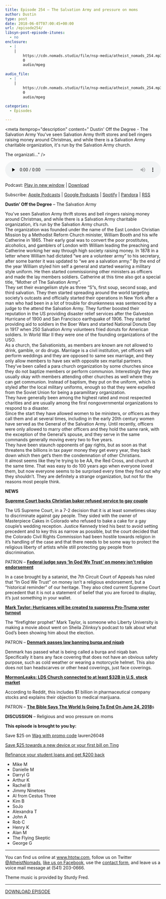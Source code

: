 ```yaml
---
title: Episode 254 – The Salvation Army and pressure on moms
author: Dustin
type: post
date: 2018-06-07T07:00:45+00:00
url: /episode254/
libsyn-post-episode-itunes:
  - no
enclosure:
  - |
    |
        https://cdn.nomads.studio/file/nsp-media/atheist_nomads_254.mp3
        0
        audio/mpeg
        
audio_file:
  - |
    |
        https://cdn.nomads.studio/file/nsp-media/atheist_nomads_254.mp3
        0
        audio/mpeg
        
categories:
  - Episodes

---
```

<div itemscope itemtype="http://schema.org/AudioObject">
  <meta itemprop="name" content="Episode 254 &#8211; The Salvation Army and pressure on moms" />
  
  <meta itemprop="uploadDate" content="2018-06-07T01:00:45-06:00" />
  
  <meta itemprop="encodingFormat" content="audio/mpeg" />
  
  <meta itemprop="description" content="
Dustin' Off the Degree - The Salvation Army
You've seen Salvation Army thrift stores and bell ringers raising money around Christmas, and while there is a Salvation Army charitable organization, it's run by the Salvation Army church.

The organizati..." />
  
  <meta itemprop="contentUrl" content="https://dts.podtrac.com/redirect.mp3/cdn.nomads.studio/file/nsp-media/atheist_nomads_254.mp3" />
  </p> 
  
  <div class="powerpress_player" id="powerpress_player_8517">
    <audio class="wp-audio-shortcode" id="audio-1759-261" preload="none" style="width: 100%;" controls="controls"><source type="audio/mpeg" src="https://dts.podtrac.com/redirect.mp3/cdn.nomads.studio/file/nsp-media/atheist_nomads_254.mp3?_=261" /><a href="https://dts.podtrac.com/redirect.mp3/cdn.nomads.studio/file/nsp-media/atheist_nomads_254.mp3">https://dts.podtrac.com/redirect.mp3/cdn.nomads.studio/file/nsp-media/atheist_nomads_254.mp3</a></audio>
  </div>
</div>

<p class="powerpress_links powerpress_links_mp3">
  Podcast: <a href="https://dts.podtrac.com/redirect.mp3/cdn.nomads.studio/file/nsp-media/atheist_nomads_254.mp3" class="powerpress_link_pinw" target="_blank" title="Play in new window" onclick="return powerpress_pinw('https://htotw.com/?powerpress_pinw=1759-podcast');" rel="nofollow">Play in new window</a> | <a href="https://dts.podtrac.com/redirect.mp3/cdn.nomads.studio/file/nsp-media/atheist_nomads_254.mp3" class="powerpress_link_d" title="Download" rel="nofollow" download="atheist_nomads_254.mp3">Download</a>
</p>

<p class="powerpress_links powerpress_subscribe_links">
  Subscribe: <a href="https://podcasts.apple.com/us/podcast/humanists-take-on-the-world/id530050098?mt=2&ls=1" class="powerpress_link_subscribe powerpress_link_subscribe_itunes" target="_blank" title="Subscribe on Apple Podcasts" rel="nofollow">Apple Podcasts</a> | <a href="https://www.google.com/podcasts?feed=aHR0cDovL2F0aGVpc3Rub21hZHMubGlic3luLmNvbS9yc3M%3D" class="powerpress_link_subscribe powerpress_link_subscribe_googleplay" target="_blank" title="Subscribe on Google Podcasts" rel="nofollow">Google Podcasts</a> | <a href="https://open.spotify.com/show/3LzK2xZGike6Tc1GEMtMbr?si=LieN9SNuTpq96smuaUsH8A" class="powerpress_link_subscribe powerpress_link_subscribe_spotify" target="_blank" title="Subscribe on Spotify" rel="nofollow">Spotify</a> | <a href="https://www.pandora.com/podcast/atheist-nomads/PC:10122?corr=62071012&part=ug" class="powerpress_link_subscribe powerpress_link_subscribe_pandora" target="_blank" title="Subscribe on Pandora" rel="nofollow">Pandora</a> | <a href="https://htotw.com/feed/podcast/" class="powerpress_link_subscribe powerpress_link_subscribe_rss" target="_blank" title="Subscribe via RSS" rel="nofollow">RSS</a>
</p>

  
**Dustin&#8217; Off the Degree** &#8211; The Salvation Army

<div>
  You&#8217;ve seen Salvation Army thrift stores and bell ringers raising money around Christmas, and while there is a Salvation Army charitable organization, it&#8217;s run by the Salvation Army church.
</div>

<div>
</div>

<div>
  The organization was founded under the name of the East London Christian Mission by a Methodist Reform Church minister, William Booth and his wife Catherine in 1865. Their early goal was to convert the poor prostitutes, alcoholics, and gamblers of London with William leading the preaching and Catherine working her way through high society raising money. In 1878 in a letter where William had dictated &#8220;we are a volunteer army&#8221; to his secretary, after some banter it was updated to &#8220;we are a salvation army.&#8221; By the end of the year William styled him self a general and started wearing a military style uniform. He then started commissioning other ministers as officers and made the lay members soldiers. Catherine at this time also got a special title, &#8220;Mother of The Salvation Army&#8221;.
</div>

<div>
</div>

<div>
  They set their evangelism style as three &#8220;S&#8221;s, first soup, second soap, and third salvation. They then started spreading around the world targeting society&#8217;s outcasts and officially started their operations in New York after a man who had been in a lot of trouble for drunkenness was sentenced by a judge to the attend the Salvation Army. They further boosted their reputation in the US providing disaster relief services after the Galveston Hurricane of 1900 and San Francisco earthquake of 1906. They started providing aid to soldiers in the Boer Wars and started National Donuts Day in 1917 when 250 Salvation Army volunteers fried donuts for American soldiers. In World War II they were one of the founding organizations of the USO.
</div>

<div>
</div>

<div>
  As a church, the Salvationists, as members are known are not allowed to drink, gamble, or do drugs. Marriage is a civil institution, yet officers will perform weddings and they are opposed to same sex marriage, and they only allow members to have sex with opposite sex marital partners.
</div>

<div>
</div>

<div>
  They&#8217;ve been called a para church organization by some churches since they do not baptize members or perform communion. Interestingly they are usually okay with members attending other churches as well where they can get communion. Instead of baptism, they put on the uniform, which is styled after the local military uniforms, enough so that they were expelled from the Soviet Union for being a paramilitary organization.
</div>

<div>
</div>

<div>
  They have generally been among the highest rated and most respected charities and are usually among the first nongovernmental organizations to respond to a disaster.
</div>

<div>
</div>

<div>
  Since the start they have allowed women to be ministers, or officers as they call them and at several times, including in the early 20th century women have served as the General of the Salvation Army. Until recently, officers were only allowed to marry other officers and they hold the same rank, with the exception of the General&#8217;s spouse, and they serve in the same commands generally moving every two to five years.
</div>

<div>
</div>

<div>
  They have been staunch opponents of gay rights, but as soon as that threatens the billions in tax payer money they get every year, they back down which then get&#8217;s them the condemnation of other Christians.
</div>

<div>
</div>

<div>
  It almost seems like they&#8217;re trying to be AA, the Red Cross, and church at the same time. That was easy to do 100 years ago when everyone loved them, but now everyone seems to be surprised every time they find out why they shouldn&#8217;t. They are definitely a strange organization, but not for the reasons most people think.
</div>

**NEWS**

<a href="https://www.reuters.com/article/us-usa-court-baker/supreme-court-backs-christian-baker-who-spurned-gay-couple-idUSKCN1J01WU" target="_blank" rel="noopener"><strong>Supreme Court backs Christian baker refused service to gay couple</strong></a>

The US Supreme Court, in a 7-2 decision that it is at least sometimes okay to discriminate against gay people. They sided with the owner of Masterpiece Cakes in Colorado who refused to bake a cake for a gay couple&#8217;s wedding reception. Justice Kennedy tried his best to avoid setting precedent and to key this as narrow as possible, but the court decided that the Colorado Civil Rights Commission had been hostile towards religion in it&#8217;s handling of the case and that there needs to be some way to protect the religious liberty of artists while still protecting gay people from discrimination.

PATRON &#8211; <a href="https://apnews.com/a45e4523477a4f7ca2f6bb8fa5d92209" target="_blank" rel="noopener"><strong>Federal judge says &#8216;In God We Trust&#8217; on money isn&#8217;t religion endorsement</strong></a>

In a case brought by a satanist, the 7th Circuit Court of Appeals has ruled that &#8220;In God We Trust&#8221; on money isn&#8217;t a religious endorsement, but a &#8220;historical reminder&#8221; of our heritage. They also cited current Supreme Court precedent that it is not a statement of belief that you are forced to display, it&#8217;s just something in your wallet.

**[Mark Taylor: Hurricanes will be created to suppress Pro-Trump voter turnout][1]**

The &#8220;firefighter prophet&#8221; Mark Taylor, is someone who Liberty University is making a movie about went on Sheila Zilinksy&#8217;s podcast to talk about what God&#8217;s been showing him about the election.

PATRON &#8211; <a href="http://www.theguardian.com/world/2018/may/31/denmark-passes-law-banning-burqa-and-niqab" target="_blank" rel="noopener"><strong>Denmark passes law banning burqa and niqab</strong></a>

Denmark has passed what is being called a burqa and niqab ban. Specifically it bans any face covering that does not have an obvious safety purpose, such as cold weather or wearing a motorcycle helmet. This also does not ban headscarves or other head coverings, just face coverings.

**<a href="http://kutv.com/news/local/mormonleaks-says-new-documents-link-lds-church-to-companies-worth-over-32-billion" target="_blank" rel="noopener">MormonLeaks: LDS Church connected to at least $32B in U.S. stock market</a>**

According to Reddit, this includes $1 billion in pharmaceutical company stocks and explains their objection to medical marijuana.

PATRON &#8211; <a href="https://www.providr.com/conspiracy-theorist-world-will-end-june/" target="_blank" rel="noopener"><strong>The Bible Says The World Is Going To End On June 24, 2018</strong></a>s

**DISCUSSION** &#8211; Religious and woo pressure on moms

**This episode is brought to you by:**

Save $25 on <a href="https://wagwalking.com/" target="_blank" rel="noopener">Wag with promo code</a> lauren26048

<a href="https://z73p4q77lno.ting.com/" target="_blank" rel="noopener">Save $25 towards a new device or your first bill on Ting</a>

[Refinance your student loans and get $200 back][2]

* Mike M  
* Danielle M  
* Darryl G  
* Arthur K  
* Rachel B  
* Jimmy Ninetoes  
* Al from Cestus Three  
* Kim B  
* SoJo  
* Alexandra T  
* John A  
* Rob C  
* Henry K  
* Alan M  
* The Flying Skeptic  
* George G

<hr width="500" />

You can find us online at <a href="https://www.htotw.com/" target="_blank" rel="noopener">www.htotw.com</a>, follow us on Twitter <a href="https://twitter.com/AtheistNomads" target="_blank" rel="noopener">@AtheistNomads</a>, <a href="https://htotw.com/facebook" target="_blank" rel="noopener">like us on Facebook</a>, use the [contact form](https://htotw.com/contact), and leave us a voice mail message at (541) 203-0666.

Theme music is provided by Sturdy Fred.

<hr width="”500”" />

<a href="https://dts.podtrac.com/redirect.mp3/cdn.nomads.studio/file/nsp-media/atheist_nomads_254.mp3" target="_blank" rel="noopener">DOWNLOAD EPISODE</a>

 [1]: http://www.rightwingwatch.org/post/mark-taylor-hurricanes-will-be-created-to-suppress-pro-trump-voter-turnout/
 [2]: https://www.earnest.com/invite/dustin851